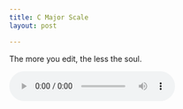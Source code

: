 ```yaml
---
title: C Major Scale
layout: post

---
```


The more you edit, the less the soul.

<audio controls>
  <source src="/assets/recs/wildwalk.mp3" type="audio/mpeg">
Your browser does not support the audio element.
</audio>

